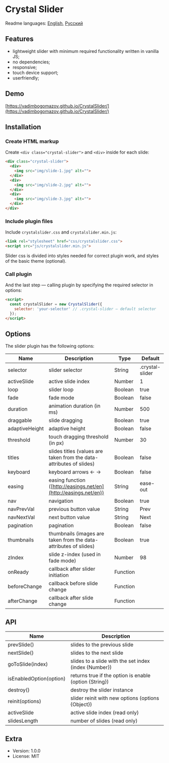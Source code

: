 # Crystal Slider

Readme languages: [English](README.md), [Русский](README.ru-Ru.md)

## Features

- lightweight slider with minimum required functionality written in vanilla JS;
- no dependencies;
- responsive;
- touch device support;
- userfriendly;

## Demo

[https://vadimbogomazov.github.io/CrystalSlider/](https://vadimbogomazov.github.io/CrystalSlider/)

## Installation

### Create HTML markup

Create `<div class="crystal-slider">` and `<div>` inside for each slide:

```html
<div class="crystal-slider">
  <div>
    <img src="img/slide-1.jpg" alt="">
  </div>
  <div>
    <img src="img/slide-2.jpg" alt="">
  </div>
  <div>
    <img src="img/slide-3.jpg" alt="">
  </div>
</div>
```

### Include plugin files

Include `crystalslider.css` and `crystalslider.min.js`:

```html
<link rel="stylesheet" href="css/crystalslider.css">
<script src="js/crystalslider.min.js">
```

Slider css is divided into styles needed for correct plugin work, and styles of the basic theme (optional).

### Call plugin

And the last step — calling plugin by specifying the required selector in options:

```html
<script>
  const crystalSlider = new CrystalSlider({
    selector: 'your-selector' // .crystal-slider – default selector
  });
</script>
```

## Options

The slider plugin has the following options:

| Name | Description | Type | Default |
| ------ | ------ | ------ | ------ |
| selector | slider selector | String | .crystal-slider |
| activeSlide | active slide index | Number | 1 |
| loop | slider loop | Boolean | true |
| fade | fade mode | Boolean | false |
| duration | animation duration (in ms) | Number | 500 |
| draggable | slide dragging | Boolean | true |
| adaptiveHeight | adaptive height | Boolean | false |
| threshold | touch dragging threshold (in px) | Number | 30 |
| titles | slides titles (values are taken from the data-attributes of slides) | Boolean | false |
| keyboard | keyboard arrows ← → | Boolean | false |
| easing | easing function ([http://easings.net/en](http://easings.net/en)) | String | ease-out |
| nav | navigation | Boolean | true |
| navPrevVal | previous button value | String | Prev |
| navNextVal | next button value | String | Next |
| pagination | pagination | Boolean | false |
| thumbnails | thumbnails (images are taken from the data-attributes of slides) | Boolean | true |
| zIndex | slide z-index (used in fade mode) | Number | 98 |
| onReady | callback after slider initiation | Function | |
| beforeChange | callback before slide change | Function | |
| afterChange | callback after slide change | Function | |

## API

| Name | Description |
| ------ | ------ |
| prevSlide() | slides to the previous slide |
| nextSlide() | slides to the next slide |
| goToSlide(index) | slides to a slide with the set index (index {Number}) |
| isEnabledOption(option) | returns true if the option is enable (option {String}) |
| destroy() | destroy the slider instance |
| reinit(options) | slider reinit with new options (options {Object}) |
| activeSlide | active slide index (read only) |
| slidesLength | number of slides (read only) |

## Extra

- Version: 1.0.0
- License: MIT
